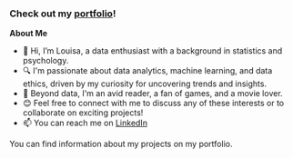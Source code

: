 ### Check out my [portfolio](https://louisaswin.github.io)!

**About Me**
- 👋 Hi, I’m Louisa, a data enthusiast with a background in statistics and psychology.
- 🔍 I'm passionate about data analytics, machine learning, and data ethics, driven by my curiosity for uncovering trends and insights.
- 👀 Beyond data, I'm an avid reader, a fan of games, and a movie lover. 
- 😊 Feel free to connect with me to discuss any of these interests or to collaborate on exciting projects!
- 📫 You can reach me on [LinkedIn](https://www.linkedin.com/in/louisa-swintosky-b375b11a0/)

You can find information about my projects on my portfolio.

<!---
louisaswin/louisaswin is a ✨ special ✨ repository because its `README.md` (this file) appears on your GitHub profile.
You can click the Preview link to take a look at your changes.
--->
